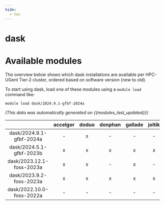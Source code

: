 ```yaml
---
hide:
  - toc
---
```


dask
====

# Available modules


The overview below shows which dask installations are available per HPC-UGent Tier-2 cluster, ordered based on software version (new to old).

To start using dask, load one of these modules using a `module load` command like:

```shell
module load dask/2024.9.1-gfbf-2024a
```

*(This data was automatically generated on {{modules_last_updated}})*

| |accelgor|doduo|donphan|gallade|joltik|litleo|shinx|
| :---: | :---: | :---: | :---: | :---: | :---: | :---: | :---: |
|dask/2024.9.1-gfbf-2024a|-|x|-|-|-|-|-|
|dask/2024.5.1-gfbf-2023b|x|x|x|x|x|x|x|
|dask/2023.12.1-foss-2023a|x|x|-|x|-|x|x|
|dask/2023.9.2-foss-2023a|x|x|x|x|x|x|x|
|dask/2022.10.0-foss-2022a|-|-|-|-|-|x|x|
